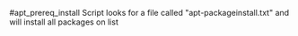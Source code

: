 #apt_prereq_install
Script looks for a file called "apt-packageinstall.txt" and will install all packages on list
